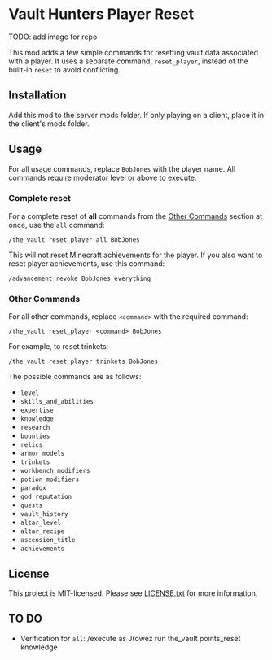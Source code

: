 # Vault Hunters Player Reset

TODO: add image for repo

This mod adds a few simple commands for resetting vault data associated with a player.
It uses a separate command, `reset_player`, instead of the built-in `reset` to avoid conflicting.

## Installation

Add this mod to the server mods folder. If only playing on a client, place it in the client's mods folder.

## Usage

For all usage commands, replace `BobJones` with the player name. All commands require moderator level or above to
execute.

### Complete reset

For a complete reset of **all** commands from the [Other Commands](#other-commands) section at once, use the `all` command:

```
/the_vault reset_player all BobJones
```

This will not reset Minecraft achievements for the player. If you also want to reset player achievements, use this
command:

```
/advancement revoke BobJones everything
```

### Other Commands

For all other commands, replace `<command>` with the required command:

```
/the_vault reset_player <command> BobJones
```

For example, to reset trinkets:

```
/the_vault reset_player trinkets BobJones
```

The possible commands are as follows:

- `level`
- `skills_and_abilities`
- `expertise`
- `knowledge`
- `research`
- `bounties`
- `relics`
- `armor_models`
- `trinkets`
- `workbench_modifiers`
- `potion_modifiers`
- `paradox`
- `god_reputation`
- `quests`
- `vault_history`
- `altar_level`
- `altar_recipe`
- `ascension_title`
- `achievements`

## License

This project is MIT-licensed. Please see [LICENSE.txt](./LICENSE.txt) for more information.

## TO DO

- Verification for `all`: /execute as Jrowez run the_vault points_reset knowledge
